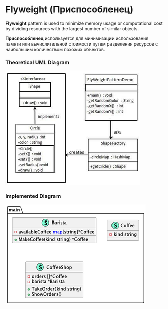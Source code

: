 # Flyweight (Приспособленец)

**Flyweight** pattern is used to minimize memory usage or computational cost by dividing resources with the largest number of similar objects.

**Приспособленец** используется для минимизации использования памяти или вычислительной стоимости путем разделения ресурсов с наибольшим количеством похожих объектов.

### Theoretical UML Diagram

![UML Diagram](uml.png)

### Implemented Diagram

![UML Diagram](diag.png)

